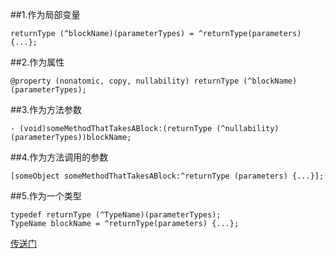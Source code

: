##1.作为局部变量
```
returnType (^blockName)(parameterTypes) = ^returnType(parameters) {...};
```

##2.作为属性
```
@property (nonatomic, copy, nullability) returnType (^blockName)(parameterTypes);
```

##3.作为方法参数
```
- (void)someMethodThatTakesABlock:(returnType (^nullability)(parameterTypes))blockName;
```

##4.作为方法调用的参数
```
[someObject someMethodThatTakesABlock:^returnType (parameters) {...}];
```
##5.作为一个类型
```
typedef returnType (^TypeName)(parameterTypes);
TypeName blockName = ^returnType(parameters) {...};
```

[传送门](http://fuckingblocksyntax.com/)